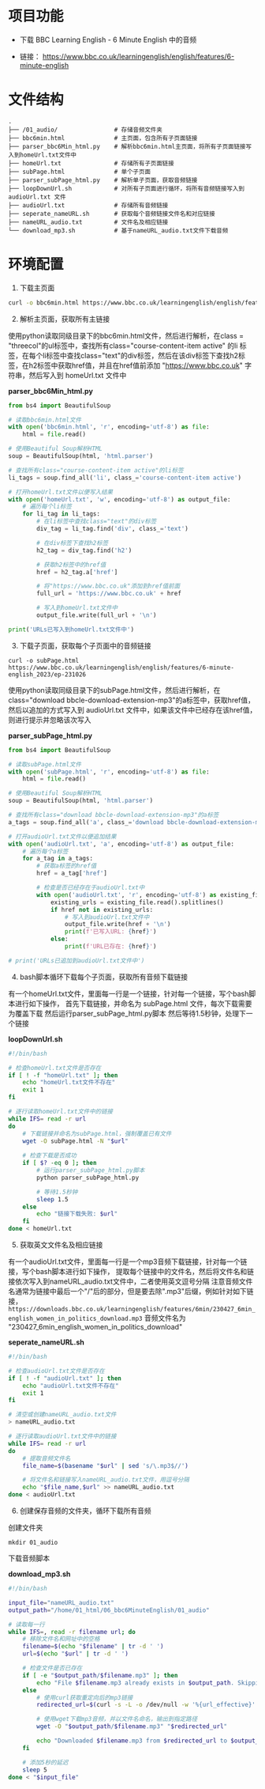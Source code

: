 # 项目功能

- 下载 BBC Learning English - 6 Minute English 中的音频

- 链接： https://www.bbc.co.uk/learningenglish/english/features/6-minute-english

# 文件结构

```
.
├── /01_audio/                # 存储音频文件夹 
├── bbc6min.html              # 主页面，包含所有子页面链接
├── parser_bbc6Min_html.py    # 解析bbc6min.html主页面，将所有子页面链接写入到homeUrl.txt文件中
├── homeUrl.txt               # 存储所有子页面链接
├── subPage.html              # 单个子页面
├── parser_subPage_html.py    # 解析单子页面，获取音频链接
├── loopDownUrl.sh            # 对所有子页面进行循环，将所有音频链接写入到 audioUrl.txt 文件
├── audioUrl.txt              # 存储所有音频链接
├── seperate_nameURL.sh       # 获取每个音频链接文件名和对应链接
├── nameURL_audio.txt         # 文件名及相应链接
└── download_mp3.sh           # 基于nameURL_audio.txt文件下载音频
```


# 环境配置

1. 下载主页面

```bash
curl -o bbc6min.html https://www.bbc.co.uk/learningenglish/english/features/6-minute-english
```

2. 解析主页面，获取所有主链接

使用python读取同级目录下的bbc6min.html文件，然后进行解析，在class = "threecol"的ul标签中，查找所有class="course-content-item active" 的li 标签，在每个li标签中查找class="text"的div标签，然后在该div标签下查找h2标签，在h2标签中获取href值，并且在href值前添加 "https://www.bbc.co.uk" 字符串，然后写入到 homeUrl.txt 文件中


**parser_bbc6Min_html.py**

```python
from bs4 import BeautifulSoup

# 读取bbc6min.html文件
with open('bbc6min.html', 'r', encoding='utf-8') as file:
    html = file.read()

# 使用Beautiful Soup解析HTML
soup = BeautifulSoup(html, 'html.parser')

# 查找所有class="course-content-item active"的li标签
li_tags = soup.find_all('li', class_='course-content-item active')

# 打开homeUrl.txt文件以便写入结果
with open('homeUrl.txt', 'w', encoding='utf-8') as output_file:
    # 遍历每个li标签
    for li_tag in li_tags:
        # 在li标签中查找class="text"的div标签
        div_tag = li_tag.find('div', class_='text')

        # 在div标签下查找h2标签
        h2_tag = div_tag.find('h2')

        # 获取h2标签中的href值
        href = h2_tag.a['href']

        # 将"https://www.bbc.co.uk"添加到href值前面
        full_url = 'https://www.bbc.co.uk' + href

        # 写入到homeUrl.txt文件中
        output_file.write(full_url + '\n')

print('URLs已写入到homeUrl.txt文件中')

```

3. 下载子页面，获取每个子页面中的音频链接

```
curl -o subPage.html https://www.bbc.co.uk/learningenglish/english/features/6-minute-english_2023/ep-231026
```

使用python读取同级目录下的subPage.html文件，然后进行解析，在class="download bbcle-download-extension-mp3"的a标签中，获取href值，然后以追加的方式写入到 audioUrl.txt 文件中，如果该文件中已经存在该href值，则进行提示并忽略该次写入

**parser_subPage_html.py**

```python
from bs4 import BeautifulSoup

# 读取subPage.html文件
with open('subPage.html', 'r', encoding='utf-8') as file:
    html = file.read()

# 使用Beautiful Soup解析HTML
soup = BeautifulSoup(html, 'html.parser')

# 查找所有class="download bbcle-download-extension-mp3"的a标签
a_tags = soup.find_all('a', class_='download bbcle-download-extension-mp3')

# 打开audioUrl.txt文件以便追加结果
with open('audioUrl.txt', 'a', encoding='utf-8') as output_file:
    # 遍历每个a标签
    for a_tag in a_tags:
        # 获取a标签的href值
        href = a_tag['href']

        # 检查是否已经存在于audioUrl.txt中
        with open('audioUrl.txt', 'r', encoding='utf-8') as existing_file:
            existing_urls = existing_file.read().splitlines()
            if href not in existing_urls:
                # 写入到audioUrl.txt文件中
                output_file.write(href + '\n')
                print(f'已写入URL: {href}')
            else:
                print(f'URL已存在: {href}')

# print('URLs已追加到audioUrl.txt文件中')

```

4. bash脚本循环下载每个子页面，获取所有音频下载链接

有一个homeUrl.txt文件，里面每一行是一个链接，针对每一个链接，写个bash脚本进行如下操作，
首先下载链接，并命名为 subPage.html 文件，每次下载需要为覆盖下载
然后运行parser_subPage_html.py脚本
然后等待1.5秒钟，处理下一个链接


**loopDownUrl.sh**

```bash
#!/bin/bash

# 检查homeUrl.txt文件是否存在
if [ ! -f "homeUrl.txt" ]; then
    echo "homeUrl.txt文件不存在"
    exit 1
fi

# 逐行读取homeUrl.txt文件中的链接
while IFS= read -r url
do
    # 下载链接并命名为subPage.html，强制覆盖已有文件
    wget -O subPage.html -N "$url"
    
    # 检查下载是否成功
    if [ $? -eq 0 ]; then
        # 运行parser_subPage_html.py脚本
        python parser_subPage_html.py

        # 等待1.5秒钟
        sleep 1.5
    else
        echo "链接下载失败: $url"
    fi
done < homeUrl.txt

```

5. 获取英文文件名及相应链接

有一个audioUrl.txt文件，里面每一行是一个mp3音频下载链接，针对每一个链接，写个bash脚本进行如下操作，
提取每个链接中的文件名，然后将文件名和链接依次写入到nameURL_audio.txt文件中，二者使用英文逗号分隔
注意音频文件名通常为链接中最后一个"/"后的部分，但是要去除".mp3"后缀，例如针对如下链接，`https://downloads.bbc.co.uk/learningenglish/features/6min/230427_6min_english_women_in_politics_download.mp3`
音频文件名为 "230427_6min_english_women_in_politics_download"

**seperate_nameURL.sh**

```bash
#!/bin/bash

# 检查audioUrl.txt文件是否存在
if [ ! -f "audioUrl.txt" ]; then
    echo "audioUrl.txt文件不存在"
    exit 1
fi

# 清空或创建nameURL_audio.txt文件
> nameURL_audio.txt

# 逐行读取audioUrl.txt文件中的链接
while IFS= read -r url
do
    # 提取音频文件名
    file_name=$(basename "$url" | sed 's/\.mp3$//')

    # 将文件名和链接写入nameURL_audio.txt文件，用逗号分隔
    echo "$file_name,$url" >> nameURL_audio.txt
done < audioUrl.txt

```

6. 创建保存音频的文件夹，循环下载所有音频

创建文件夹
```
mkdir 01_audio
```

下载音频脚本

**download_mp3.sh**

```bash
#!/bin/bash

input_file="nameURL_audio.txt"
output_path="/home/01_html/06_bbc6MinuteEnglish/01_audio"

# 读取每一行
while IFS=, read -r filename url; do
    # 移除文件名和网址中的空格
    filename=$(echo "$filename" | tr -d ' ')
    url=$(echo "$url" | tr -d ' ')

    # 检查文件是否已存在
    if [ -e "$output_path/$filename.mp3" ]; then
        echo "File $filename.mp3 already exists in $output_path. Skipping..."
    else
        # 使用curl获取重定向后的mp3链接
        redirected_url=$(curl -s -L -o /dev/null -w '%{url_effective}' "$url")

        # 使用wget下载mp3音频，并以文件名命名，输出到指定路径
        wget -O "$output_path/$filename.mp3" "$redirected_url"

        echo "Downloaded $filename.mp3 from $redirected_url to $output_path"
    fi

    # 添加5秒的延迟
    sleep 5
done < "$input_file"

```
















